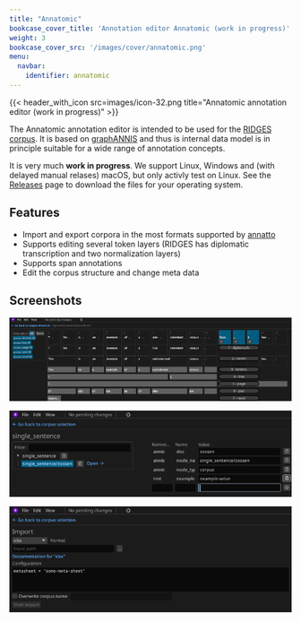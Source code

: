 ```yaml
---
title: "Annatomic"
bookcase_cover_title: 'Annotation editor Annatomic (work in progress)'
weight: 3
bookcase_cover_src: '/images/cover/annatomic.png'
menu:
  navbar:
    identifier: annatomic
---
```


{{< header_with_icon src=images/icon-32.png title="Annatomic annotation editor (work in progress)" >}}

The Annatomic annotation editor is intended to be used for the [RIDGES corpus](https://www.linguistik.hu-berlin.de/en/institut-en/professuren-en/korpuslinguistik/research/ridges-projekt).
It is based on [graphANNIS](../graphannis) and thus is internal data model is in principle suitable for a wide range of annotation concepts.

It is very much **work in progress**.
We support Linux, Windows and (with delayed manual relases) macOS, but only activly test on Linux.
See the [Releases](https://codeberg.org/korpling/annatomic/releases) page to download the files for your operating system.

## Features

- Import and export corpora in the most formats supported by [annatto](../annatto)
- Supports editing several token layers (RIDGES has diplomatic transcription and two normalization layers)
- Supports span annotations
- Edit the corpus structure and change meta data

## Screenshots

![Screenshot of adding spans with shortcuts](images/adding-spans.png)

![Screenshot of editing the meta data of a corpus.](images/adding-metadata.png)

![Sreenshot of the UI for importing a corpus from XLSX files](images/import-xlsx.png)
